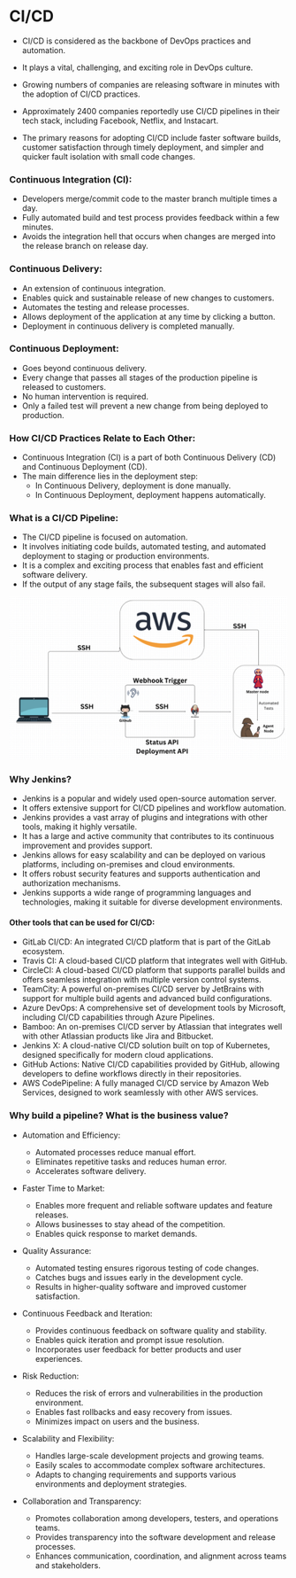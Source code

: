 #  CI/CD
- CI/CD is considered as the backbone of DevOps practices and automation.
- It plays a vital, challenging, and exciting role in DevOps culture.
- Growing numbers of companies are releasing software in minutes with the adoption of CI/CD practices.

- Approximately 2400 companies reportedly use CI/CD pipelines in their tech stack, including Facebook, Netflix, and Instacart.
- The primary reasons for adopting CI/CD include faster software builds, customer satisfaction through timely deployment, and simpler and quicker fault isolation with small code changes.

### Continuous Integration (CI):
- Developers merge/commit code to the master branch multiple times a day.
- Fully automated build and test process provides feedback within a few minutes.
- Avoids the integration hell that occurs when changes are merged into the release branch on release day.

### Continuous Delivery:
- An extension of continuous integration.
- Enables quick and sustainable release of new changes to customers.
- Automates the testing and release processes.
- Allows deployment of the application at any time by clicking a button.
- Deployment in continuous delivery is completed manually.

### Continuous Deployment:
- Goes beyond continuous delivery.
- Every change that passes all stages of the production pipeline is released to customers.
- No human intervention is required.
- Only a failed test will prevent a new change from being deployed to production.

### How CI/CD Practices Relate to Each Other:
- Continuous Integration (CI) is a part of both Continuous Delivery (CD) and Continuous Deployment (CD).
- The main difference lies in the deployment step:
    - In Continuous Delivery, deployment is done manually.
    - In Continuous Deployment, deployment happens automatically.

### What is a CI/CD Pipeline:
- The CI/CD pipeline is focused on automation.
- It involves initiating code builds, automated testing, and automated deployment to staging or production environments.
- It is a complex and exciting process that enables fast and efficient software delivery.
- If the output of any stage fails, the subsequent stages will also fail.


![Alt text](<images/MicrosoftTeams-image (4).png>)

### Why Jenkins?
- Jenkins is a popular and widely used open-source automation server.
- It offers extensive support for CI/CD pipelines and workflow automation.
- Jenkins provides a vast array of plugins and integrations with other tools, making it highly versatile.
- It has a large and active community that contributes to its continuous improvement and provides support.
- Jenkins allows for easy scalability and can be deployed on various platforms, including on-premises and cloud environments.
- It offers robust security features and supports authentication and authorization mechanisms.
- Jenkins supports a wide range of programming languages and technologies, making it suitable for diverse development environments.

#### Other tools that can be used for CI/CD:
- GitLab CI/CD: An integrated CI/CD platform that is part of the GitLab ecosystem.
- Travis CI: A cloud-based CI/CD platform that integrates well with GitHub.
- CircleCI: A cloud-based CI/CD platform that supports parallel builds and offers seamless integration with multiple version control systems.
- TeamCity: A powerful on-premises CI/CD server by JetBrains with support for multiple build agents and advanced build configurations.
- Azure DevOps: A comprehensive set of development tools by Microsoft, including CI/CD capabilities through Azure Pipelines.
- Bamboo: An on-premises CI/CD server by Atlassian that integrates well with other Atlassian products like Jira and Bitbucket.
- Jenkins X: A cloud-native CI/CD solution built on top of Kubernetes, designed specifically for modern cloud applications.
- GitHub Actions: Native CI/CD capabilities provided by GitHub, allowing developers to define workflows directly in their repositories.
- AWS CodePipeline: A fully managed CI/CD service by Amazon Web Services, designed to work seamlessly with other AWS services.

### Why build a pipeline? What is the business value?

- Automation and Efficiency:
  - Automated processes reduce manual effort.
  - Eliminates repetitive tasks and reduces human error.
  - Accelerates software delivery.

- Faster Time to Market:
  - Enables more frequent and reliable software updates and feature releases.
  - Allows businesses to stay ahead of the competition.
  - Enables quick response to market demands.

- Quality Assurance:
  - Automated testing ensures rigorous testing of code changes.
  - Catches bugs and issues early in the development cycle.
  - Results in higher-quality software and improved customer satisfaction.

- Continuous Feedback and Iteration:
  - Provides continuous feedback on software quality and stability.
  - Enables quick iteration and prompt issue resolution.
  - Incorporates user feedback for better products and user experiences.

- Risk Reduction:
  - Reduces the risk of errors and vulnerabilities in the production environment.
  - Enables fast rollbacks and easy recovery from issues.
  - Minimizes impact on users and the business.

- Scalability and Flexibility:
  - Handles large-scale development projects and growing teams.
  - Easily scales to accommodate complex software architectures.
  - Adapts to changing requirements and supports various environments and deployment strategies.

- Collaboration and Transparency:
  - Promotes collaboration among developers, testers, and operations teams.
  - Provides transparency into the software development and release processes.
  - Enhances communication, coordination, and alignment across teams and stakeholders.


